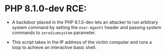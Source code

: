 # PHP 8.1.0-dev RCE:
- A backdoor placed in the PHP 8.1.0-dev lets an attacker to run arbitrary system command by setting the ``User-Agentt`` header and passing system commands to ``zerodiumsystem`` parameter.

- This script takes in the IP address of the victim computer and runs a loop to achieve an interactive basic shell.

